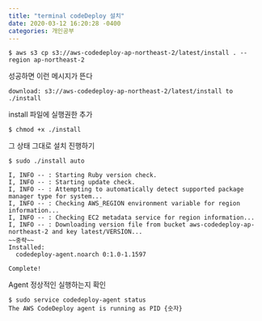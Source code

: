 ```yaml
---
title: "terminal codeDeploy 설치"
date: 2020-03-12 16:20:28 -0400
categories: 개인공부
---
```


```console
$ aws s3 cp s3://aws-codedeploy-ap-northeast-2/latest/install . --region ap-northeast-2
```

성공하면 이런 메시지가 뜬다

```console
download: s3://aws-codedeploy-ap-northeast-2/latest/install to ./install
```

install 파일에 실행권한 추가

```console
$ chmod +x ./install
```

그 상태 그대로 설치 진행하기

```console
$ sudo ./install auto

I, INFO -- : Starting Ruby version check.
I, INFO -- : Starting update check.
I, INFO -- : Attempting to automatically detect supported package manager type for system...
I, INFO -- : Checking AWS_REGION environment variable for region information...
I, INFO -- : Checking EC2 metadata service for region information...
I, INFO -- : Downloading version file from bucket aws-codedeploy-ap-northeast-2 and key latest/VERSION...
~~중략~~
Installed:
  codedeploy-agent.noarch 0:1.0-1.1597                                                                              

Complete!
```

Agent 정상적인 실행하는지 확인 
```console
$ sudo service codedeploy-agent status
The AWS CodeDeploy agent is running as PID {숫자}
```







